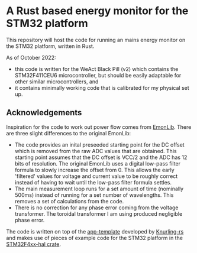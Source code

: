 # A Rust based energy monitor for the STM32 platform

This repository will host the code for running an mains energy monitor on the STM32 platform, written in Rust.

As of October 2022:
- this code is written for the WeAct Black Pill (v2) which contains the STM32F411CEU6 microcontroller, but should be easily adaptable for other similar microcontrollers, and
- it contains minimally working code that is calibrated for my physical set up.

## Acknowledgements

Inspiration for the code to work out power flow comes from [EmonLib](https://github.com/openenergymonitor/EmonLib).
There are three slight differences to the original EmonLib:
- The code provides an inital preseeded starting point for the DC offset which is removed from the raw ADC values that are obtained. This starting point assumes that the DC offset is VCC/2 and the ADC has 12 bits of resolution. The original EmonLib uses a digital low-pass filter formula to slowly increase the offset from 0. This allows the early 'filtered' values for voltage and current value to be roughly correct instead of having to wait until the low-pass filter formula settles.
- The main measurement loop runs for a set amount of time (nominally 500ms) instead of running for a set number of wavelengths. This removes a set of calculations from the code.
- There is no correction for any phase error coming from the voltage transformer. The toroidal transformer I am using produced negligible phase error.

The code is written on top of the [app-template](https://github.com/knurling-rs/app-template) developed by [Knurling-rs](https://github.com/knurling-rs) and makes use of pieces of example code for the STM32 platform in the [STM32F4xx-hal crate](https://github.com/stm32-rs/stm32f4xx-hal).



